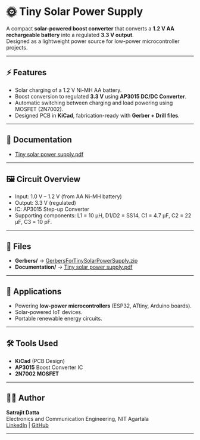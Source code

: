 # 🌞 Tiny Solar Power Supply

A compact **solar-powered boost converter** that converts a **1.2 V AA rechargeable battery** into a regulated **3.3 V output**.  
Designed as a lightweight power source for low-power microcontroller projects.

---

## ⚡ Features
- Solar charging of a 1.2 V Ni-MH AA battery.
- Boost conversion to regulated **3.3 V** using **AP3015 DC/DC Converter**.
- Automatic switching between charging and load powering using MOSFET (2N7002).
- Designed PCB in **KiCad**, fabrication-ready with **Gerber + Drill files**.

---

## 📄 Documentation
- [Tiny solar power supply.pdf](https://github.com/user-attachments/files/22080928/Tiny.solar.power.supply.pdf)

---

## 🖼️ Circuit Overview
- Input: 1.0 V – 1.2 V (from AA Ni-MH battery)
- Output: 3.3 V (regulated)
- IC: AP3015 Step-up Converter
- Supporting components: L1 = 10 µH, D1/D2 = SS14, C1 = 4.7 µF, C2 = 22 µF, C3 = 10 pF.

---

## 📂 Files
- **Gerbers/** → [GerbersForTinySolarPowerSupply.zip](https://github.com/user-attachments/files/22080973/GerbersForTinySolarPowerSupply.zip) 
- **Documentation/** → [Tiny solar power supply.pdf](https://github.com/user-attachments/files/22080928/Tiny.solar.power.supply.pdf)


---

## 🔧 Applications
- Powering **low-power microcontrollers** (ESP32, ATtiny, Arduino boards).
- Solar-powered IoT devices.
- Portable renewable energy circuits.

---

## 🛠️ Tools Used
- **KiCad** (PCB Design)  
- **AP3015** Boost Converter IC  
- **2N7002 MOSFET**  

---

## 👨‍💻 Author
**Satrajit Datta**  
Electronics and Communication Engineering, NIT Agartala  
[LinkedIn](https://www.linkedin.com/in/satrajit-datta-7503b22aa) | [GitHub](https://github.com/Satrajit17)

---
